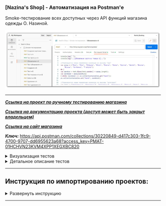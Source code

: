 ### **[Nazina's Shop] - Автоматизация на Postman'е**

Smoke-тестирование всех доступных через API функций магазина одежды О. Назиной.

![title](https://github.com/OQASergey/Nazina-s_Shop-automation_Postman/raw/main/pics/title.png)


---

***[Ссылка на проект по ручному тестированию магазина](https://github.com/OQASergey/Nazinas_Shop_Testing#readme)***

***[Ссылка на документацию проекта (доступ может быть закрыт владельцем)](https://testbase.atlassian.net/wiki/spaces/SHOP/overview?homepageId=1411056054)***

***[Ссылка на сайт магазина](http://shop.bugred.ru/)***

***Ключ:*** https://api.postman.com/collections/30220849-d417c303-1fc9-4700-9707-dd6955623a68?access_key=PMAT-01HCHVN23KVM4XPP1XEGXBC820


<details>
  <summary>Визуализация тестов</summary>
  
  **Запуск тестов:**
  
![PA_NSh_start](https://github.com/OQASergey/Nazina-s_Shop-automation_Postman/raw/main/pics/PA_NSh_start.gif)

------

**Отображение в консоли Postman'а:**

![PA_NSh_console](https://github.com/OQASergey/Nazina-s_Shop-automation_Postman/raw/main/pics/PA_NSh_console.gif)

------

**Просмотр ошибок:**

![PA_NSh_fails](https://github.com/OQASergey/Nazina-s_Shop-automation_Postman/raw/main/pics/PA_NSh_fails.gif)

------

</details>

<details>
  <summary>Детальное описание тестов</summary>
   
  
  ***Примечание***: *описание тестов в данный момент неполное и находится в разработке.* 
  
  Проект представляет собой набор smoke-тестов web-приложения через REST API.

  Запросы и пояснения: 
 
  **1. "Создание карточки товара А":**
  
  [Ссылка на документацию ресурса "Create item"](https://testbase.atlassian.net/wiki/spaces/SHOP/pages/1957496610/Create+item)

  - *Body*

  Для ключей "name" и "description" создаётся случайное слово на английском языке (первый символ в верхнем регистре);

  Для ключей "section", "color" и "size" выбираются случайные значения из одноимённых массивов с заранее заготовленными вариантами;
  
  Для ключа "price" генерируется случайное значение [2,998];

  Для ключа "params" создаётся случайное слово на английском языке в нижнем регистре;

  Для ключа "photo" заранее заготовлено изображение, закодированное в base64

- *Pre-req.*

Скрипты генерации значений для ключей "section", "color", "size" и "price";

Сохранение в переменные коллекции значений для "section", "color", "size" и "price"

- *Tests*

[Данный скрипт выполняется здесь и далее в каждом шаге] Вывод статуса ответа в консоль (или параметров ошибки в случае статуса, отличного от "ok" (значение статуса берётся из тела json, т.к. статус ответа всегда 200 OK);

Сохранение в переменные коллекции значений для ключей из ответа "id", "name", "description" и "params";

Извлекается размер (в байтах) изображения в формате base64 и сохраняется в переменные коллекции

**2. "Тест к-А":**
  
  [Ссылка на документацию ресурса "Get item"](https://testbase.atlassian.net/wiki/spaces/SHOP/pages/1969291375/Get+item)

  - *Body*

Для ключа "id" добавляется значение созданного в шаге 1 объекта из переменной коллекции

   - *Tests*

Проводятся тесты сравнения значений ответа и значений из переменных коллекции для всех ключей кроме "photo". Результаты тестов выводятся в консоль postman'а;

Сохраняется в переменные коллекции url декодированного изображения ключа "photo"

  **3. "Тест фото в к-А":**

 Выполняется запрос на получение headers из сохранённой в переменных коллекции url изображения методом HEAD 

  - *Tests*

Берётся актуальное значение веса изображения по url из заголовка Content-Length;

Меняется тип данных актуального значения веса изображения со строчного на числовое;

Выполняется тест сравнение актуального значения веса и значения из сохранённой переменной коллекции для ключа "photo" из шага 1. Результаты тестов выводятся в консоль postman'а

  **4. "Обновление к-А":**
  
  [Ссылка на документацию ресурса "Update item"](https://testbase.atlassian.net/wiki/spaces/SHOP/pages/1969422366/Update+item)

  - *Body*

Для ключа "id" добавляется значение созданного в шаге 1 объекта из переменной коллекции;

Для ключей "name", "section", "description", "color" и "size" выбираются случайные значения из одноимённых массивов с заранее заготовленными вариантами, кроме выбранных в шаге 1;

Для ключей "price" и "params" генерирются случайные значения [2,998], кроме выбранных в шаге 1

- *Pre-req.*

Скрипты генерации новых значений для ключей "name", "section", "description", "color", "size", "price" и "params";

Сохранение в переменные коллекции новых значений для ключей "name", "section", "description", "color", "size", "price" и "params"

**5. "Тест обновления к-А":**

Аналогично шагу 2, только с обновлёнными значениями

**6. "Создания к-Б":**

Аналогично шагу 1, только с новыми значениями для ключей, не совподающими с сохранёнными в коллекции переменными

*Примечание: Значение ключа "name" в шаге 6 и шаге 4 идентичны*

**7. "Тест к-Б":**

Аналогично шагу 2, только со значениями из шага 6

**8. "Тест поиска к-А и к-Б":**
  
  [Ссылка на документацию ресурса "Search"](https://testbase.atlassian.net/wiki/spaces/SHOP/pages/1957464487/Search)

  - *Body*

Для ключа "query" добавляется значение ключа "name" из шага 4 и 6 из переменной коллекции 

- *Pre-req.*

(продолжение текста в разработке)

</details>

___



## **Инструкция по импортированию проектов:**
<details>
  <summary>Развернуть инструкцию</summary>

  
**Для того, чтобы импортировать проект в Вашу коллекцию необходимо сделать следующее:**
- Кликнуть на кнопку "Import" в вашем рабочем пространстве (workspace)

![import1](https://github.com/OQASergey/Nazina-s_Shop-automation_Postman/raw/main/pics/import1.png)
- Вставить ссылку на ключ в появишвееся поле

![import2](https://github.com/OQASergey/Nazina-s_Shop-automation_Postman/raw/main/pics/import2.png)

*В Вашем рабочем пространстве появится новая коллекция с одноимённым названием;*

**Чтобы запустить автотест, необходимо выполнить следующие шаги:**
- Кликнуть на импортированную коллекцию с проектом

![run1](https://github.com/OQASergey/Nazina-s_Shop-automation_Postman/raw/main/pics/run1.png)
- Кликнуть на кнопку "Run collection"

![run2](https://github.com/OQASergey/Nazina-s_Shop-automation_Postman/raw/main/pics/run2.png)
- В выпадающем меню "Advamced Settings" выключить чекбокс "Stop run if an error occers"

![run4](https://github.com/OQASergey/Nazina-s_Shop-automation_Postman/raw/main/pics/run4.png)
- Открыть консоль postman'а (в низу экрана)

![run3](https://github.com/OQASergey/Nazina-s_Shop-automation_Postman/raw/main/pics/run3.png)
- Кликнуть на кнопку "Run [название проекта]"

![run5](https://github.com/OQASergey/Nazina-s_Shop-automation_Postman/raw/main/pics/run5.png)

*Запустятся автотесты. Вся инфомация по результатам тестов отображается в логах консоли postman'а*

![run6](https://github.com/OQASergey/Nazina-s_Shop-automation_Postman/raw/main/pics/run6.png)
</details>

---
